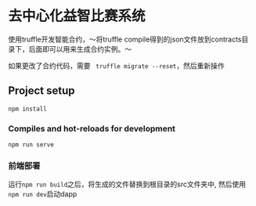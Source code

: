 # 去中心化益智比赛系统

使用truffle开发智能合约，～将truffle compile得到的json文件放到contracts目录下，后面即可以用来生成合约实例。～

如果更改了合约代码，需要 ` truffle migrate --reset`，然后重新操作

## Project setup
```
npm install
```

### Compiles and hot-reloads for development
```
npm run serve
```

### 前端部署

运行`npm run build`之后，将生成的文件替换到根目录的src文件夹中, 然后使用`npm run dev`启动dapp


